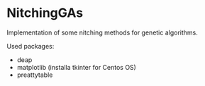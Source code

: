 # NitchingGAs

Implementation of some nitching methods for genetic algorithms.

Used packages:

- deap
- matplotlib (installa tkinter for Centos OS)
- preattytable